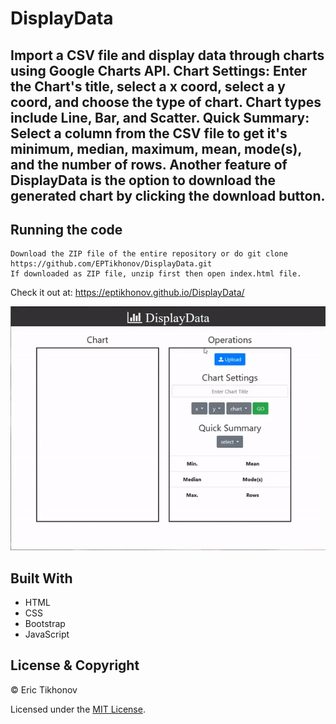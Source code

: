 # DisplayData
Import a CSV file and display data through charts using Google Charts API. Chart Settings: Enter the Chart's title, select a x coord, select a y coord, and choose the type of chart. Chart types include Line, Bar, and Scatter. Quick Summary: Select a column from the CSV file to get it's minimum, median, maximum, mean, mode(s), and the number of rows. Another feature of DisplayData is the option to download the generated chart by clicking the download button.
---
## Running the code
    
    Download the ZIP file of the entire repository or do git clone https://github.com/EPTikhonov/DisplayData.git
    If downloaded as ZIP file, unzip first then open index.html file.

Check it out at: https://eptikhonov.github.io/DisplayData/

<a href="#"><img src="https://github.com/EPTikhonov/DisplayData/blob/master/DisplayData.gif" title="DisplayData"/></a>

## Built With
* HTML
* CSS
* Bootstrap
* JavaScript

## License & Copyright

© Eric Tikhonov

Licensed under the [MIT License](LICENSE).

